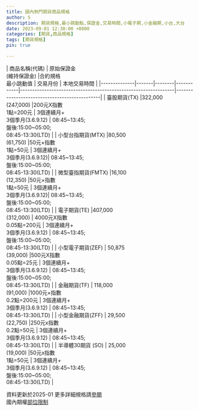 ```yaml
---
title: 國內熱門期貨商品規格
author: S
description: 期貨規格,最小跳動點,保證金,交易時間,小電子期,小金融期,小台,大台
date: 2023-09-01 12:30:00 +0800
categories: [期貨,商品規格]
tags: [期貨規格]
pin: true

---
```



  
| 商品名稱(代碼)     | 原始保證金 <br> (維持保證金)      |合約規格<br>最小跳動值  | 交易月份                           | 本地交易時間                                       |
|--------------|-------|--------|------------|----------------------------------------------------------------|----------------------------------------------|
| 臺股期貨(TX)     |322,000 <br>(247,000) |200元X指數 <br> 1點=200元    | 3個連續月+<br>3個季月(3.6.9.12)                                    | 08:45~13:45;<br>盤後:15:00~05:00;<br>08:45-13:30(LTD)                |
| 小型台指期貨(MTX)  |80,500 <br> (61,750) |50元×指數  <br> 1點=50元     | 3個連續月+<br>3個季月(3.6.9.12)| 08:45~13:45;<br>盤後:15:00~05:00;<br>08:45-13:30(LTD)                   |
| 微型臺指期貨(FMTX)  |16,100 <br> (12,350) |50元×指數  <br> 1點=50元     | 3個連續月+<br>3個季月(3.6.9.12)| 08:45~13:45;<br>盤後:15:00~05:00;<br>08:45-13:30(LTD)                   |
| 電子期貨(TE)     |407,000 <br> (312,000) | 4000元X指數 <br>0.05點=200元 | 3個連續月+<br>3個季月(3.6.9.12)                                    | 08:45~13:45;<br>盤後:15:00~05:00;<br>08:45-13:30(LTD)                   |
| 小型電子期貨(ZEF)  | 50,875 <br> (39,000)  |500元X指數  <br> 0.05點=25元  | 3個連續月+<br>3個季月(3.6.9.12)                                    | 08:45~13:45;<br>盤後:15:00~05:00;<br>08:45-13:30(LTD)                  |
| 金融期貨(TF)     | 118,000 <br> (91,000) |1000元×指數 <br> 0.2點=200元  | 3個連續月+<br>3個季月(3.6.9.12)                                    | 08:45~13:45;<br>08:45-13:30(LTD)                                  |
| 小型金融期貨(ZFF)  | 29,500 <br> (22,750)  |250元x指數  <br>0.2點=50元   | 3個連續月+<br>3個季月(3.6.9.12)                                    | 08:45~13:45;<br>08:45-13:30(LTD)  |
| 半導體30期貨 (SO) |  25,000 <br> (19,000) |50元x指數  <br> 1點=50元     | 3個連續月+<br>3個季月(3.6.9.12)                                    | 08:45~13:45;<br>盤後:15:00~05:00;<br>08:45-13:30(LTD)  |

資料更新於2025-01
更多詳細規格請[參閱][1]  
國內期權[部位限制][2]


[1]: https://www.taifex.com.tw/cht/2/tX

[2]: https://www.taifex.com.tw/cht/4/traderPL

